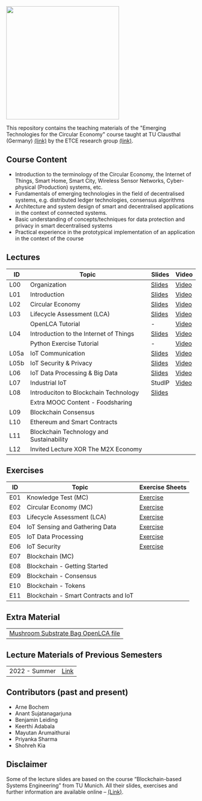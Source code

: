 <img src="https://www.presse.tu-clausthal.de/fileadmin/Presse/images/Corporate_Design/Logo/Logo_TUC_en_CMYK.jpg" width="300">

This repository contains the teaching materials of the "Emerging Technologies for the Circular Economy" course taught at TU Clausthal (Germany) [(link)](https://www.isse.tu-clausthal.de/en/) by the ETCE research group [(link)](https://etce-lab.com).

## Course Content

- Introduction to the terminology of the Circular Economy, the Internet of Things, Smart Home, Smart City, Wireless Sensor Networks, Cyber-physical (Production) systems, etc.
- Fundamentals of emerging technologies in the field of decentralised systems, e.g. distributed ledger technologies, consensus algorithms
- Architecture and system design of smart and decentralised applications in the context of connected systems.
- Basic understanding of concepts/techniques for data protection and privacy in smart decentralised systems
- Practical experience in the prototypical implementation of an application in the context of the course

## Lectures

| ID   | Topic                                    | Slides                                                            | Video                                                                                                          |
|------|------------------------------------------|-------------------------------------------------------------------|----------------------------------------------------------------------------------------------------------------|
| L00  | Organization                             | [Slides](ETCE-L00-Organization.pdf)                               | [Video](https://video.tu-clausthal.de/vorlesung/1336.html#k=1)  |
| L01  | Introduction                             | [Slides](ETCE-L01-Introduction.pdf)                               | [Video](https://video.tu-clausthal.de/vorlesung/1336.html#k=2) |
| L02  | Circular Economy                         | [Slides](ETCE-L02-Circular-Economy.pdf) | [Video](https://video.tu-clausthal.de/vorlesung/1336.html#k=3) | 
| L03  | Lifecycle Assessment (LCA)               | [Slides](ETCE-L03-Lifecycle-Assessment.pdf) | [Video](https://video.tu-clausthal.de/vorlesung/1336.html#k=5) |
|      | OpenLCA Tutorial                         | - | [Video](https://video.tu-clausthal.de/vorlesung/1336.html#k=4) |
| L04  | Introduction to the Internet of Things   | [Slides](ETCE-L04-Introduction-to-the-IoT.pdf) | [Video](https://video.tu-clausthal.de/vorlesung/1336.html#k=7) |
|      | Python Exercise Tutorial                 | - | [Video](https://video.tu-clausthal.de/vorlesung/1336.html#k=6) |
| L05a | IoT Communication                        | [Slides](ETCE-L05a-IoT-Communications.pdf) | [Video](https://video.tu-clausthal.de/vorlesung/1336.html#k=8) |
| L05b | IoT Security & Privacy                   | [Slides](ETCE-L05b-IoT-Security-and-Privacy.pdf) | [Video](https://video.tu-clausthal.de/vorlesung/1336.html#k=8) |
| L06  | IoT Data Processing & Big Data           | [Slides](ETCE-L06-IoT-Data-Processing-and-BigData.pdf) | [Video](https://video.tu-clausthal.de/vorlesung/1336.html#k=9) |
| L07  | Industrial IoT                           | StudIP | [Video](https://video.tu-clausthal.de/vorlesung/1336.html#k=10) |
| L08  | Introduciton to Blockchain Technology    | [Slides](ETCE-L08-BC1--Introduction-to-Blockchain-Technology.pdf) |   |
|      | Extra MOOC Content - Foodsharing         |   |   |
| L09  | Blockchain Consensus                     |   |   |
| L10  | Ethereum and Smart Contracts             |   |   |
| L11  | Blockchain Technology and Sustainability |   |   |
| L12  | Invited Lecture XOR The M2X Economy      |   |   |

## Exercises

| ID    | Topic                                   | Exercise Sheets                                    |
|-------|-----------------------------------------|----------------------------------------------------|
| E01   | Knowledge Test (MC)                     | [Exercise](Exercises/E01-Inital-MC-Knowledgetest.pdf)   |
| E02   | Circular Economy (MC)                   | [Exercise](Exercises/E02-CE-MC-Test.pdf)   |
| E03   | Lifecycle Assessment (LCA)              | [Exercise](Exercises/E03-LCA-of-My-Favourite-Food.pdf)   |
| E04   | IoT Sensing and Gathering Data          | [Exercise](Exercises/E04-IoT-Sensing.pdf)   |
| E05   | IoT Data Processing                     | [Exercise](Exercises/E05-IoT-Proceessing.pdf) |
| E06   | IoT Security                            | [Exercise](Exercises/E06-IoT-Security.pdf) |
| E07   | Blockchain (MC)                         |   |
| E08   | Blockchain - Getting Started            |   |
| E09   | Blockchain - Consensus                  |   |
| E10   | Blockchain - Tokens                     |   |
| E11   | Blockchain - Smart Contracts and IoT    |   |

## Extra Material

|                                                                            |
|----------------------------------------------------------------------------|
| [Mushroom Substrate Bag OpenLCA file](OpenLCA/Mushroom-Substrate-Bag.xlsx) |

## Lecture Materials of Previous Semesters

|                |                                         | 
|----------------|-----------------------------------------|
| 2022 - Summer  | [Link](0_ARCHIVE/Summer-2022/README.md) |

## Contributors (past and present)
- Arne Bochem
- Anant Sujatanagarjuna
- Benjamin Leiding
- Keerthi Adabala
- Mayutan Arumaithurai
- Priyanka Sharma
- Shohreh Kia

## Disclaimer

Some of the lecture slides are based on the course “Blockchain-based Systems Engineering” from TU Munich. All their slides, exercises and further information are available online – [(Link)](https://github.com/sebischair/bbse).
